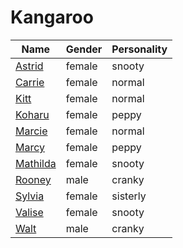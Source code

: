 # Kangaroo

|Name|Gender|Personality|
|---|---|---|
|[Astrid](./astrid)|female|snooty|
|[Carrie](./carrie)|female|normal|
|[Kitt](./kitt)|female|normal|
|[Koharu](./koharu)|female|peppy|
|[Marcie](./marcie)|female|normal|
|[Marcy](./marcy)|female|peppy|
|[Mathilda](./mathilda)|female|snooty|
|[Rooney](./rooney)|male|cranky|
|[Sylvia](./sylvia)|female|sisterly|
|[Valise](./valise)|female|snooty|
|[Walt](./walt)|male|cranky|
